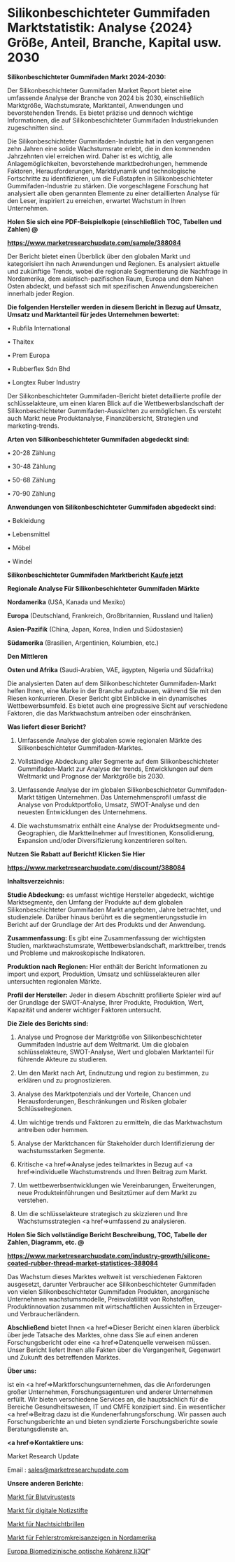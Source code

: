 # Silikonbeschichteter Gummifaden Marktstatistik: Analyse {2024} Größe, Anteil, Branche, Kapital usw. 2030

<strong>Silikonbeschichteter Gummifaden Markt 2024-2030:</strong>

Der Silikonbeschichteter Gummifaden Market Report bietet eine umfassende Analyse der Branche von 2024 bis 2030, einschließlich Marktgröße, Wachstumsrate, Marktanteil, Anwendungen und bevorstehenden Trends. Es bietet präzise und dennoch wichtige Informationen, die auf Silikonbeschichteter Gummifaden Industriekunden zugeschnitten sind.

Die Silikonbeschichteter Gummifaden-Industrie hat in den vergangenen zehn Jahren eine solide Wachstumsrate erlebt, die in den kommenden Jahrzehnten viel erreichen wird. Daher ist es wichtig, alle Anlagemöglichkeiten, bevorstehende marktbedrohungen, hemmende Faktoren, Herausforderungen, Marktdynamik und technologische Fortschritte zu identifizieren, um die Fußstapfen in Silikonbeschichteter Gummifaden-Industrie zu stärken. Die vorgeschlagene Forschung hat analysiert alle oben genannten Elemente zu einer detaillierten Analyse für den Leser, inspiriert zu erreichen, erwartet Wachstum in Ihren Unternehmen.



<strong>Holen Sie sich eine PDF-Beispielkopie (einschließlich TOC, Tabellen und Zahlen) @
</strong>

<strong><a href=https://www.marketresearchupdate.com/sample/388084>

<strong>https://www.marketresearchupdate.com/sample/388084</u></font></a></strong></strong>

Der Bericht bietet einen Überblick über den globalen Markt und kategorisiert ihn nach Anwendungen und Regionen. Es analysiert aktuelle und zukünftige Trends, wobei die regionale Segmentierung die Nachfrage in Nordamerika, dem asiatisch-pazifischen Raum, Europa und dem Nahen Osten abdeckt, und befasst sich mit spezifischen Anwendungsbereichen innerhalb jeder Region.



<strong>Die folgenden Hersteller werden in diesem Bericht in Bezug auf Umsatz, Umsatz und Marktanteil für jedes Unternehmen bewertet:</strong>

• Rubfila International

• Thaitex

• Prem Europa

• Rubberflex Sdn Bhd

• Longtex Ruber Industry

Der Silikonbeschichteter Gummifaden-Bericht bietet detaillierte profile der schlüsselakteure, um einen klaren Blick auf die Wettbewerbslandschaft der Silikonbeschichteter Gummifaden-Aussichten zu ermöglichen. Es versteht auch Markt neue Produktanalyse, Finanzübersicht, Strategien und marketing-trends.



<strong>Arten von Silikonbeschichteter Gummifaden abgedeckt sind:</strong>

• 20-28 Zählung

• 30-48 Zählung

• 50-68 Zählung

• 70-90 Zählung



<strong>Anwendungen von Silikonbeschichteter Gummifaden abgedeckt sind:</strong>

• Bekleidung

• Lebensmittel

• Möbel

• Windel



<strong>Silikonbeschichteter Gummifaden Marktbericht <a href=https://www.marketresearchupdate.com/buynow/388084>Kaufe jetzt</a></strong>



<strong>Regionale Analyse Für Silikonbeschichteter Gummifaden Märkte</strong>



<strong>Nordamerika</strong> (USA, Kanada und Mexiko)



<strong>Europa</strong> (Deutschland, Frankreich, Großbritannien, Russland und Italien)



<strong>Asien-Pazifik</strong> (China, Japan, Korea, Indien und Südostasien)



<strong>Südamerika</strong> (Brasilien, Argentinien, Kolumbien, etc.)



<strong>Den Mittleren</strong> 

<strong>Osten und Afrika</strong> (Saudi-Arabien, VAE, ägypten, Nigeria und Südafrika)

Die analysierten Daten auf dem Silikonbeschichteter Gummifaden-Markt helfen Ihnen, eine Marke in der Branche aufzubauen, während Sie mit den Riesen konkurrieren. Dieser Bericht gibt Einblicke in ein dynamisches Wettbewerbsumfeld. Es bietet auch eine progressive Sicht auf verschiedene Faktoren, die das Marktwachstum antreiben oder einschränken.



<strong>Was liefert dieser Bericht?</strong>

1. Umfassende Analyse der globalen sowie regionalen Märkte des Silikonbeschichteter Gummifaden-Marktes.

2. Vollständige Abdeckung aller Segmente auf dem Silikonbeschichteter Gummifaden-Markt zur Analyse der trends, Entwicklungen auf dem Weltmarkt und Prognose der Marktgröße bis 2030.

3. Umfassende Analyse der im globalen Silikonbeschichteter Gummifaden-Markt tätigen Unternehmen. Das Unternehmensprofil umfasst die Analyse von Produktportfolio, Umsatz, SWOT-Analyse und den neuesten Entwicklungen des Unternehmens.

4. Die wachstumsmatrix enthält eine Analyse der Produktsegmente und-Geographien, die Marktteilnehmer auf Investitionen, Konsolidierung, Expansion und/oder Diversifizierung konzentrieren sollten.



<strong>Nutzen Sie Rabatt auf Bericht! Klicken Sie Hier
</strong>

<strong><a href=https://www.marketresearchupdate.com/discount/388084>https://www.marketresearchupdate.com/discount/388084</b></u></font></strong></a>



<strong>Inhaltsverzeichnis:</strong>



<strong>Studie Abdeckung:</strong> es umfasst wichtige Hersteller abgedeckt, wichtige Marktsegmente, den Umfang der Produkte auf dem globalen Silikonbeschichteter Gummifaden Markt angeboten, Jahre betrachtet, und studienziele. Darüber hinaus berührt es die segmentierungsstudie im Bericht auf der Grundlage der Art des Produkts und der Anwendung.



<strong>Zusammenfassung:</strong> Es gibt eine Zusammenfassung der wichtigsten Studien, marktwachstumsrate, Wettbewerbslandschaft, markttreiber, trends und Probleme und makroskopische Indikatoren.



<strong>Produktion nach Regionen:</strong> Hier enthält der Bericht Informationen zu import und export, Produktion, Umsatz und schlüsselakteuren aller untersuchten regionalen Märkte.



<strong>Profil der Hersteller:</strong> Jeder in diesem Abschnitt profilierte Spieler wird auf der Grundlage der SWOT-Analyse, Ihrer Produkte, Produktion, Wert, Kapazität und anderer wichtiger Faktoren untersucht.



<strong>Die Ziele des Berichts sind:</strong>

1) Analyse und Prognose der Marktgröße von Silikonbeschichteter Gummifaden Industrie auf dem Weltmarkt.
Um die globalen schlüsselakteure, SWOT-Analyse, Wert und globalen Marktanteil für führende Akteure zu studieren.

2) Um den Markt nach Art, Endnutzung und region zu bestimmen, zu erklären und zu prognostizieren.

3) Analyse des Marktpotenzials und der Vorteile, Chancen und Herausforderungen, Beschränkungen und Risiken globaler Schlüsselregionen.

4) Um wichtige trends und Faktoren zu ermitteln, die das Marktwachstum antreiben oder hemmen.

5) Analyse der Marktchancen für Stakeholder durch Identifizierung der wachstumsstarken Segmente.

6) Kritische <a href=>Analyse</a> jedes teilmarktes in Bezug auf <a href=>individuelle</a> Wachstumstrends und Ihren Beitrag zum Markt.

7) Um wettbewerbsentwicklungen wie Vereinbarungen, Erweiterungen, neue Produkteinführungen und Besitztümer auf dem Markt zu verstehen.

8) Um die schlüsselakteure strategisch zu skizzieren und Ihre Wachstumsstrategien <a href=>umfassend</a> zu analysieren.



<strong>Holen Sie Sich vollständige Bericht Beschreibung, TOC, Tabelle der Zahlen, Diagramm, etc. @ </strong>

<strong><a href=https://www.marketresearchupdate.com/industry-growth/silicone-coated-rubber-thread-market-statistices-388084>https://www.marketresearchupdate.com/industry-growth/silicone-coated-rubber-thread-market-statistices-388084</a></font></strong>

Das Wachstum dieses Marktes weltweit ist verschiedenen Faktoren ausgesetzt, darunter Verbraucher ace Silikonbeschichteter Gummifaden von vielen Silikonbeschichteter Gummifaden Produkten, anorganische Unternehmen wachstumsmodelle, Preisvolatilität von Rohstoffen, Produktinnovation zusammen mit wirtschaftlichen Aussichten in Erzeuger-und Verbraucherländern.



<strong>Abschließend</strong> bietet Ihnen <a href=>Dieser</a> Bericht einen klaren überblick über jede Tatsache des Marktes, ohne dass Sie auf einen anderen Forschungsbericht oder eine <a href=>Datenquelle</a> verweisen müssen. Unser Bericht liefert Ihnen alle Fakten über die Vergangenheit, Gegenwart und Zukunft des betreffenden Marktes.



<strong>Über uns:</strong>

 ist ein <a href=>Marktfors</a>chungsunternehmen, das die Anforderungen großer Unternehmen, Forschungsagenturen und anderer Unternehmen erfüllt. Wir bieten verschiedene Services an, die hauptsächlich für die Bereiche Gesundheitswesen, IT und CMFE konzipiert sind. Ein wesentlicher <a href=>Beitrag</a> dazu ist die Kundenerfahrungsforschung. Wir passen auch Forschungsberichte an und bieten syndizierte Forschungsberichte sowie Beratungsdienste an.



<strong><a href=>Kontaktiere uns:</a></strong>

Market Research Update

Email : sales@marketresearchupdate.com



<strong>Unsere anderen Berichte:</strong>

<a href=https://www.linkedin.com/pulse/blood-virus-testing-market-2023-top-key-players-types-1f>Markt für Blutvirustests</a>

<a href=https://www.linkedin.com/pulse/digital-notes-pen-market-report-2023>Markt für digitale Notizstifte</a>

<a href=https://www.linkedin.com/pulse/night-vision-goggles-market-size-emerging-trends>Markt für Nachtsichtbrillen</a>

<a href=https://www.linkedin.com/pulse/north-america-fault-circuit-indicators-market>Markt für Fehlerstromkreisanzeigen in Nordamerika</a>

<a href=https://www.linkedin.com/pulse/europe-biomedical-optical-coherence-ij3qf/>Europa Biomedizinische optische Kohärenz Ij3Qf</a>"
